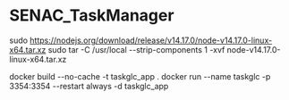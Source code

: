 # SENAC_TaskManager

sudo https://nodejs.org/download/release/v14.17.0/node-v14.17.0-linux-x64.tar.xz
sudo tar -C /usr/local --strip-components 1 -xvf node-v14.17.0-linux-x64.tar.xz



docker build --no-cache -t taskglc_app .
docker run --name taskglc -p 3354:3354 --restart always -d taskglc_app 